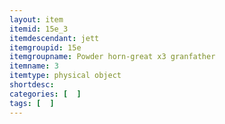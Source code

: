 ```yaml
---
layout: item
itemid: 15e_3
itemdescendant: jett
itemgroupid: 15e
itemgroupname: Powder horn-great x3 granfather
itemname: 3
itemtype: physical object
shortdesc: 
categories: [  ]
tags: [  ]
---
```







